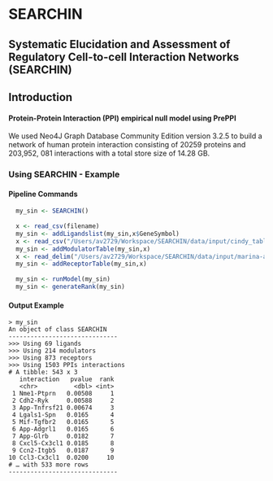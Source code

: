 # SEARCHIN

##  Systematic Elucidation and Assessment of Regulatory Cell-to-cell Interaction Networks (SEARCHIN)







## Introduction



#### Protein-Protein Interaction (PPI) empirical null model using PrePPI

We used Neo4J Graph Database Community Edition version 3.2.5 to build a network of human protein interaction consisting of 20259 proteins and 203,952, 081 interactions with a total store size of 14.28 GB.



### Using SEARCHIN - Example

#### Pipeline Commands

```R
  my_sin <- SEARCHIN()
  
  x <- read_csv(filename)
  my_sin <- addLigandslist(my_sin,x$GeneSymbol)
  x <- read_csv("/Users/av2729/Workspace/SEARCHIN/data/input/cindy_table.csv", col_types = "ccd")
  my_sin <- addModulatorTable(my_sin,x)
  x <- read_delim("/Users/av2729/Workspace/SEARCHIN/data/input/marina-analysis-on-membrane-receptors-for-paper.txt", delim = "\t" , col_types = "ccdddd")
  my_sin <- addReceptorTable(my_sin,x)
  
  my_sin <- runModel(my_sin)
  my_sin <- generateRank(my_sin)
```



#### Output Example

```shell
> my_sin
An object of class SEARCHIN 
------------------------------
>>> Using 69 ligands
>>> Using 214 modulators
>>> Using 873 receptors
>>> Using 1503 PPIs interactions
# A tibble: 543 x 3
   interaction   pvalue  rank
   <chr>          <dbl> <int>
 1 Nme1-Ptprn   0.00508     1
 2 Cdh2-Ryk     0.00588     2
 3 App-Tnfrsf21 0.00674     3
 4 Lgals1-Spn   0.0165      4
 5 Mif-Tgfbr2   0.0165      5
 6 App-Adgrl1   0.0165      6
 7 App-Glrb     0.0182      7
 8 Cxcl5-Cx3cl1 0.0185      8
 9 Ccn2-Itgb5   0.0187      9
10 Ccl3-Cx3cl1  0.0200     10
# … with 533 more rows
------------------------------
```

